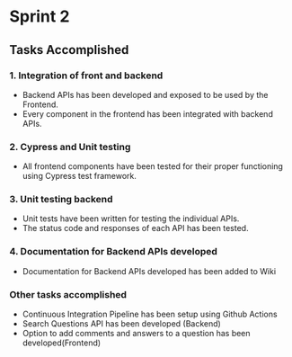# Sprint 2

## Tasks Accomplished

### 1. Integration of front and backend

 - Backend APIs has been developed and exposed to be used by the Frontend.
 - Every component in the frontend has been integrated with backend APIs.
 
### 2. Cypress and Unit testing

 - All frontend components have been tested for their proper functioning using Cypress test framework.

### 3. Unit testing backend

 - Unit tests have been written for testing the individual APIs.
 - The status code and responses of each API has been tested.

### 4. Documentation for Backend APIs developed
 
  - Documentation for Backend APIs developed has been added to Wiki

### Other tasks accomplished

 - Continuous Integration Pipeline has been setup using Github Actions
 - Search Questions API has been developed (Backend)
 - Option to add comments and answers to a question has been developed(Frontend)
